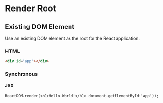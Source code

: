 # Render Root

## Existing DOM Element

Use an existing DOM element as the root for the React application.

### HTML

```HTML
<div id="app"></div>
```

### Synchronous

#### JSX

```JSX
ReactDOM.render(<h1>Hello World!</h1> document.getElementById('app'));
```
